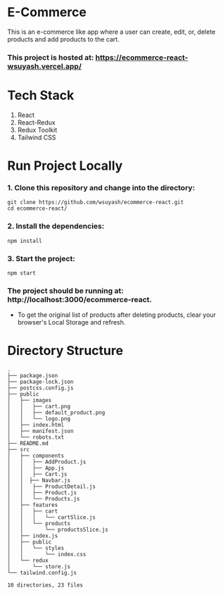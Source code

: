 # E-Commerce
This is an e-commerce like app where a user can create, edit, or, delete products and add products to the cart.

### This project is hosted at: https://ecommerce-react-wsuyash.vercel.app/

# Tech Stack
1. React
2. React-Redux
3. Redux Toolkit
4. Tailwind CSS

# Run Project Locally
### 1. Clone this repository and change into the directory:
```
git clone https://github.com/wsuyash/ecommerce-react.git
cd ecommerce-react/
```
### 2. Install the dependencies:
```
npm install
```
### 3. Start the project:
```
npm start
```

### The project should be running at: http://localhost:3000/ecommerce-react.

* To get the original list of products after deleting products, clear your browser's Local Storage and refresh.

# Directory Structure
```
.
├── package.json
├── package-lock.json
├── postcss.config.js
├── public
│   ├── images
│   │   ├── cart.png
│   │   ├── default_product.png
│   │   └── logo.png
│   ├── index.html
│   ├── manifest.json
│   └── robots.txt
├── README.md
├── src
│   ├── components
│   │   ├── AddProduct.js
│   │   ├── App.js
│   │   ├── Cart.js
│   │  ├── Navbar.js
│   │   ├── ProductDetail.js
│   │   ├── Product.js
│   │   └── Products.js
│   ├── features
│   │   ├── cart
│   │   │   └── cartSlice.js
│   │   └── products
│   │       └── productsSlice.js
│   ├── index.js
│   ├── public
│   │   └── styles
│   │       └── index.css
│   └── redux
│       └── store.js
└── tailwind.config.js

10 directories, 23 files 
```
